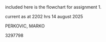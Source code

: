 
included here is the flowchart for assignment 1.

current as at 2202 hrs 14 august 2025 

PERKOVIC, MARKO

3297798
